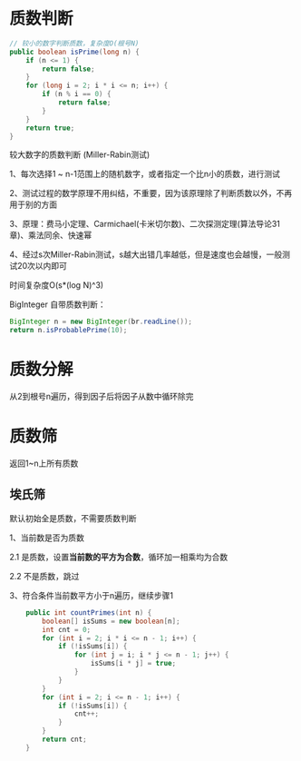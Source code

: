 # **质数判断**

```java
// 较小的数字判断质数，复杂度O(根号N)
public boolean isPrime(long n) {
    if (n <= 1) {
        return false;
    }
    for (long i = 2; i * i <= n; i++) {
        if (n % i == 0) {
            return false;
        }
    }
    return true;
}
```

较大数字的质数判断 (Miller-Rabin测试)

1、每次选择1 ~ n-1范围上的随机数字，或者指定一个比n小的质数，进行测试

2、测试过程的数学原理不用纠结，不重要，因为该原理除了判断质数以外，不再用于别的方面

3、原理：费马小定理、Carmichael(卡米切尔数)、二次探测定理(算法导论31章)、乘法同余、快速幂

4、经过s次Miller-Rabin测试，s越大出错几率越低，但是速度也会越慢，一般测试20次以内即可

时间复杂度O(s*(log N)^3)

BigInteger 自带质数判断：

```java
BigInteger n = new BigInteger(br.readLine());
return n.isProbablePrime(10);
```

# 质数分解

从2到根号n遍历，得到因子后将因子从数中循环除完

# 质数筛

返回1~n上所有质数

## 埃氏筛

默认初始全是质数，不需要质数判断

1、当前数是否为质数

2.1 是质数，设置**当前数的平方为合数**，循环加一相乘均为合数

2.2 不是质数，跳过

3、符合条件当前数平方小于n遍历，继续步骤1

```java
    public int countPrimes(int n) {
        boolean[] isSums = new boolean[n];
        int cnt = 0;
        for (int i = 2; i * i <= n - 1; i++) {
            if (!isSums[i]) {
                for (int j = i; i * j <= n - 1; j++) {
                    isSums[i * j] = true;
                }
            }
        }
        for (int i = 2; i <= n - 1; i++) {
            if (!isSums[i]) {
                cnt++;
            }
        }
        return cnt;
    }
```
